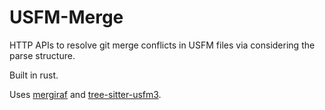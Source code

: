 # USFM-Merge

HTTP APIs to resolve git merge conflicts in USFM files via considering the parse structure. 

Built in rust.

Uses [mergiraf](https://codeberg.org/mergiraf/mergiraf) and [tree-sitter-usfm3](https://crates.io/crates/tree-sitter-usfm3).